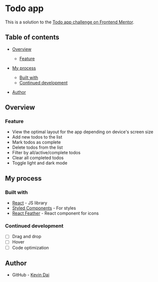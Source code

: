 # Todo app

This is a solution to the [Todo app challenge on Frontend Mentor](https://www.frontendmentor.io/challenges/todo-app-Su1_KokOW).

## Table of contents

- [Overview](#overview)
  
  - [Feature](#feature)
  
- [My process](#my-process)
  
  - [Built with](#built-with)
  - [Continued development](#continued-development)
  
- [Author](#author)

  

## Overview

### Feature

- View the optimal layout for the app depending on device's screen size
- Add new todos to the list
- Mark todos as complete
- Delete todos from the list
- Filter by all/active/complete todos
- Clear all completed todos
- Toggle light and dark mode

## My process

### Built with

- [React](https://reactjs.org/) - JS library
- [Styled Components](https://styled-components.com/) - For styles
- [React Feather](https://feathericons.com/) - React component for icons

### Continued development

- [ ] Drag and drop 
- [ ] Hover
- [ ] Code optimization

## Author

- GitHub - [Kevin Dai](https://github.com/daiky218)

  

